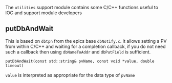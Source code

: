 The `utilities` support module contains some C/C++ functions useful to IOC and support module developers

## putDbAndWait

This is based on `dbtpn` from the epics base `dbNotify.c`. It allows setting a PV from within C/C++ and waiting for a completion callback, if you do not need such a callback then using `dbNameToAddr` and `dbPutField` is sufficient.
```
putDbAndWait(const std::string& pvName, const void *value, double timeout)
```
`value` is interpreted as appropriate for the data type of `pvName`
  